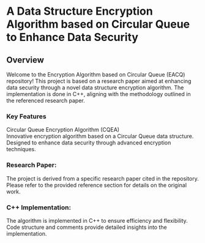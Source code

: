 # A Data Structure Encryption Algorithm based on Circular Queue to Enhance Data Security 
## Overview
Welcome to the Encryption Algorithm based on Circular Queue (EACQ) repository! This project is based on a research paper aimed at enhancing data security through a novel data structure encryption algorithm. The implementation is done in C++, aligning with the methodology outlined in the referenced research paper.

### Key Features
Circular Queue Encryption Algorithm (CQEA)
<br>Innovative encryption algorithm based on a Circular Queue data structure.
</br>Designed to enhance data security through advanced encryption techniques.

### Research Paper:

The project is derived from a specific research paper cited in the repository. Please refer to the provided reference section for details on the original work.
### C++ Implementation:

The algorithm is implemented in C++ to ensure efficiency and flexibility.
Code structure and comments provide detailed insights into the implementation.
